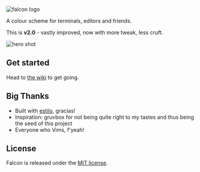 ![falcon logo](https://raw.githubusercontent.com/fenetikm/falcon/feature/more_colours/support/logo2.png)

A colour scheme for terminals, editors and friends.

This is **v2.0** - vastly improved, now with more tweak, less cruft.

![hero shot](https://raw.githubusercontent.com/fenetikm/falcon/master/support/hero.png)

## Get started

Head to [the wiki](https://github.com/fenetikm/falcon/wiki/Installation) to get going.

## Big Thanks

* Built with [estilo](https://github.com/jacoborus/estilo), gracias!
* Inspiration: gruvbox for not being quite right to my tastes and thus being the seed of this project
* Everyone who Vims, f'yeah!

## License

Falcon is released under the [MIT license](https://github.com/fenetikm/falcon/blob/master/LICENSE).

